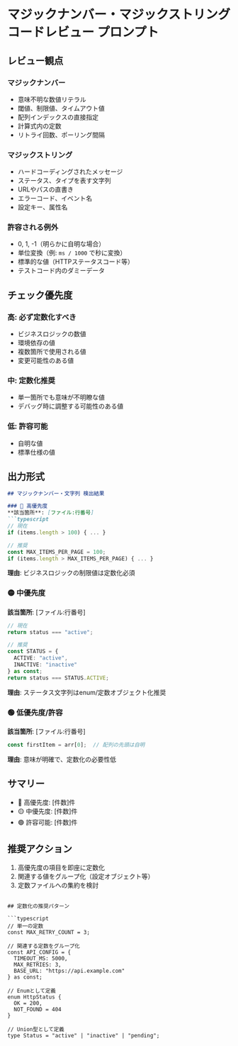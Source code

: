 # マジックナンバー・マジックストリング コードレビュー プロンプト

## レビュー観点

### マジックナンバー
- 意味不明な数値リテラル
- 閾値、制限値、タイムアウト値
- 配列インデックスの直接指定
- 計算式内の定数
- リトライ回数、ポーリング間隔

### マジックストリング
- ハードコーディングされたメッセージ
- ステータス、タイプを表す文字列
- URLやパスの直書き
- エラーコード、イベント名
- 設定キー、属性名

### 許容される例外
- 0, 1, -1（明らかに自明な場合）
- 単位変換（例: `ms / 1000` で秒に変換）
- 標準的な値（HTTPステータスコード等）
- テストコード内のダミーデータ

## チェック優先度

### 高: 必ず定数化すべき
- ビジネスロジックの数値
- 環境依存の値
- 複数箇所で使用される値
- 変更可能性のある値

### 中: 定数化推奨
- 単一箇所でも意味が不明瞭な値
- デバッグ時に調整する可能性のある値

### 低: 許容可能
- 自明な値
- 標準仕様の値

## 出力形式

```markdown
## マジックナンバー・文字列 検出結果

### 🔴 高優先度
**該当箇所**: [ファイル:行番号]
```typescript
// 現在
if (items.length > 100) { ... }

// 推奨
const MAX_ITEMS_PER_PAGE = 100;
if (items.length > MAX_ITEMS_PER_PAGE) { ... }
```
**理由**: ビジネスロジックの制限値は定数化必須

### 🟡 中優先度
**該当箇所**: [ファイル:行番号]
```typescript
// 現在
return status === "active";

// 推奨
const STATUS = {
  ACTIVE: "active",
  INACTIVE: "inactive"
} as const;
return status === STATUS.ACTIVE;
```
**理由**: ステータス文字列はenum/定数オブジェクト化推奨

### 🟢 低優先度/許容
**該当箇所**: [ファイル:行番号]
```typescript
const firstItem = arr[0];  // 配列の先頭は自明
```
**理由**: 意味が明確で、定数化の必要性低

## サマリー
- 🔴 高優先度: [件数]件
- 🟡 中優先度: [件数]件  
- 🟢 許容可能: [件数]件

## 推奨アクション
1. 高優先度の項目を即座に定数化
2. 関連する値をグループ化（設定オブジェクト等）
3. 定数ファイルへの集約を検討
```

## 定数化の推奨パターン

```typescript
// 単一の定数
const MAX_RETRY_COUNT = 3;

// 関連する定数をグループ化
const API_CONFIG = {
  TIMEOUT_MS: 5000,
  MAX_RETRIES: 3,
  BASE_URL: "https://api.example.com"
} as const;

// Enumとして定義
enum HttpStatus {
  OK = 200,
  NOT_FOUND = 404
}

// Union型として定義
type Status = "active" | "inactive" | "pending";
```